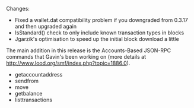Changes:
* Fixed a wallet.dat compatibility problem if you downgraded from 0.3.17 and then upgraded again
* IsStandard() check to only include known transaction types in blocks
* Jgarzik's optimisation to speed up the initial block download a little

The main addition in this release is the Accounts-Based JSON-RPC commands that Gavin's been working on (more details at http://www.lood.org/smf/index.php?topic=1886.0).  
* getaccountaddress
* sendfrom
* move
* getbalance
* listtransactions
